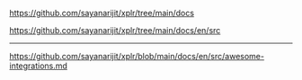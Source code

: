 https://github.com/sayanarijit/xplr/tree/main/docs


https://github.com/sayanarijit/xplr/tree/main/docs/en/src



___
https://github.com/sayanarijit/xplr/blob/main/docs/en/src/awesome-integrations.md